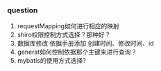 ### question
1. requestMapping如何进行相应的映射
2. shiro权限控制方式选择？那种好？
3. 数据库修改 依据手册添加 创建时间、修改时间、id
4. generat如何控制依据那个主键来进行查询？
5. mybatis的使用方式选择?
